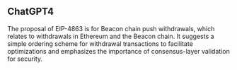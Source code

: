 ## ChatGPT4

The proposal of EIP-4863 is for Beacon chain push withdrawals, which relates to withdrawals in Ethereum and the Beacon chain. It suggests a simple ordering scheme for withdrawal transactions to facilitate optimizations and emphasizes the importance of consensus-layer validation for security.
